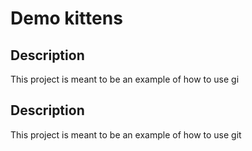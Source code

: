 # Demo kittens

## Description

This project is meant to be an example of how to use gi

## Description

This project is meant to be an example of how to use git
